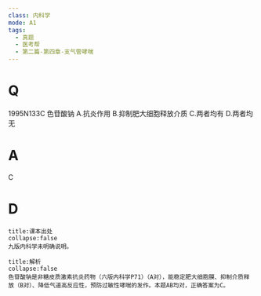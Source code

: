 ```yaml
---
class: 内科学
mode: A1
tags:
  - 真题
  - 医考帮
  - 第二篇-第四章-支气管哮喘
---
```


# Q
1995N133C 色苷酸钠
A.抗炎作用
B.抑制肥大细胞释放介质
C.两者均有
D.两者均无

# A
C
# D
```ad-note
title:课本出处
collapse:false
九版内科学未明确说明。
```

```ad-summary
title:解析
collapse:false
色苷酸钠是非糖皮质激素抗炎药物（六版内科学P71）（A对），能稳定肥大细胞膜、抑制介质释放（B对）、降低气道高反应性，预防过敏性哮喘的发作。本题AB均对，正确答案为C。
```

